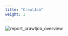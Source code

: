 ```yaml
---
title: "CrawlJob"
weight: 1
---
```


![report_crawljob_overview](/veidemann/docs/img/report/crawljob/veidemann_dashboard_report_crawljob_overview.png)
